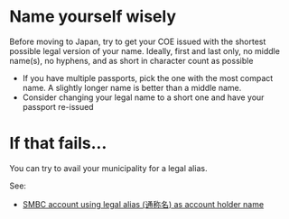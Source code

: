 # Name yourself wisely

Before moving to Japan, try to get your COE issued with the shortest possible legal version of your name.  Ideally, first and last only, no middle name(s), no hyphens, and as short in character count as possible

* If you have multiple passports, pick the one with the most compact name.  A slightly longer name is better than a middle name.
* Consider changing your legal name to a short one and have your passport re-issued

# If that fails...

You can try to avail your municipality for a legal alias.

See:

* [SMBC account using legal alias (通称名) as account holder name](https://web.archive.org/web/20231116145853/https://www.reddit.com/r/japanlife/comments/16t88az/smbc_account_using_legal_alias_%E9%80%9A%E7%A7%B0%E5%90%8D_as_account/)
